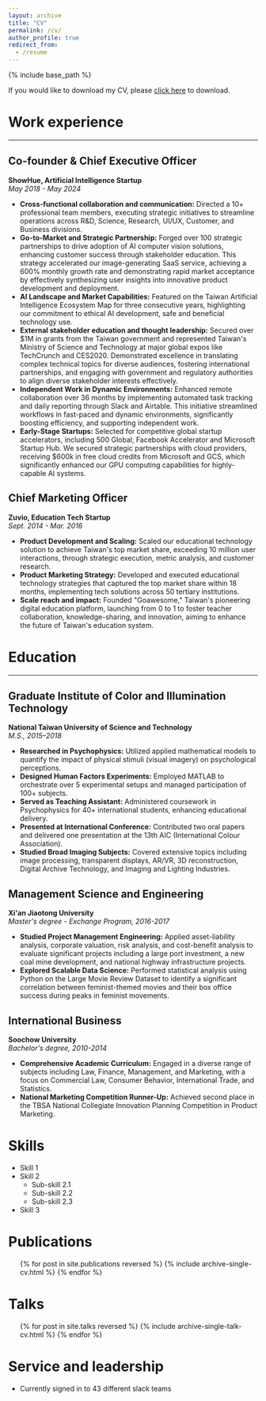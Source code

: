 ```yaml
---
layout: archive
title: "CV"
permalink: /cv/
author_profile: true
redirect_from:
  - /resume
---
```


{% include base_path %}

If you would like to download my CV, please [click here](path_to_your_cv.pdf) to download.



# Work experience
<!-- =============== -->
<hr>

## Co-founder & Chief Executive Officer
**ShowHue, Artificial Intelligence Startup**  
*May 2018 - May 2024*

- **Cross-functional collaboration and communication:** Directed a 10+ professional team members, executing strategic initiatives to streamline operations across R&D, Science, Research, UI/UX, Customer, and Business divisions.
- **Go-to-Market and Strategic Partnership:** Forged over 100 strategic partnerships to drive adoption of AI computer vision solutions, enhancing customer success through stakeholder education. This strategy accelerated our image-generating SaaS service, achieving a 600% monthly growth rate and demonstrating rapid market acceptance by effectively synthesizing user insights into innovative product development and deployment.
- **AI Landscape and Market Capabilities:** Featured on the Taiwan Artificial Intelligence Ecosystem Map for three consecutive years, highlighting our commitment to ethical AI development, safe and beneficial technology use.
- **External stakeholder education and thought leadership:** Secured over $1M in grants from the Taiwan government and represented Taiwan's Ministry of Science and Technology at major global expos like TechCrunch and CES2020. Demonstrated excellence in translating complex technical topics for diverse audiences, fostering international partnerships, and engaging with government and regulatory authorities to align diverse stakeholder interests effectively.
- **Independent Work in Dynamic Environments:** Enhanced remote collaboration over 36 months by implementing automated task tracking and daily reporting through Slack and Airtable. This initiative streamlined workflows in fast-paced and dynamic environments, significantly boosting efficiency, and supporting independent work.
- **Early-Stage Startups:** Selected for competitive global startup accelerators, including 500 Global, Facebook Accelerator and Microsoft Startup Hub. We secured strategic partnerships with cloud providers, receiving $600k in free cloud credits from Microsoft and GCS, which significantly enhanced our GPU computing capabilities for highly-capable AI systems.

## Chief Marketing Officer
**Zuvio, Education Tech Startup**  
*Sept. 2014 - Mar. 2016*

- **Product Development and Scaling:** Scaled our educational technology solution to achieve Taiwan's top market share, exceeding 10 million user interactions, through strategic execution, metric analysis, and customer research.
- **Product Marketing Strategy:** Developed and executed educational technology strategies that captured the top market share within 18 months, implementing tech solutions across 50 tertiary institutions.
- **Scale reach and impact:** Founded "Goawesome," Taiwan's pioneering digital education platform, launching from 0 to 1 to foster teacher collaboration, knowledge-sharing, and innovation, aiming to enhance the future of Taiwan's education system.

# Education
<!-- =============== -->
<hr>

## Graduate Institute of Color and Illumination Technology
**National Taiwan University of Science and Technology**  
*M.S., 2015–2018*

- **Researched in Psychophysics:** Utilized applied mathematical models to quantify the impact of physical stimuli (visual imagery) on psychological perceptions.
- **Designed Human Factors Experiments:** Employed MATLAB to orchestrate over 5 experimental setups and managed participation of 100+ subjects.
- **Served as Teaching Assistant:** Administered coursework in Psychophysics for 40+ international students, enhancing educational delivery.
- **Presented at International Conference:** Contributed two oral papers and delivered one presentation at the 13th AIC (International Colour Association).
- **Studied Broad Imaging Subjects:** Covered extensive topics including image processing, transparent displays, AR/VR, 3D reconstruction, Digital Archive Technology, and Imaging and Lighting Industries.

## Management Science and Engineering
**Xi'an Jiaotong University**  
*Master's degree - Exchange Program, 2016-2017*

- **Studied Project Management Engineering:** Applied asset-liability analysis, corporate valuation, risk analysis, and cost-benefit analysis to evaluate significant projects including a large port investment, a new coal mine development, and national highway infrastructure projects.
- **Explored Scalable Data Science:** Performed statistical analysis using Python on the Large Movie Review Dataset to identify a significant correlation between feminist-themed movies and their box office success during peaks in feminist movements.

## International Business
**Soochow University**  
*Bachelor's degree, 2010-2014*

- **Comprehensive Academic Curriculum:** Engaged in a diverse range of subjects including Law, Finance, Management, and Marketing, with a focus on Commercial Law, Consumer Behavior, International Trade, and Statistics.
- **National Marketing Competition Runner-Up:** Achieved second place in the TBSA National Collegiate Innovation Planning Competition in Product Marketing.

Skills
======
* Skill 1
* Skill 2
  * Sub-skill 2.1
  * Sub-skill 2.2
  * Sub-skill 2.3
* Skill 3

Publications
======
  <ul>{% for post in site.publications reversed %}
    {% include archive-single-cv.html %}
  {% endfor %}</ul>
  
Talks
======
  <ul>{% for post in site.talks reversed %}
    {% include archive-single-talk-cv.html  %}
  {% endfor %}</ul>
  
<!-- Teaching
======
  <ul>{% for post in site.teaching reversed %}
    {% include archive-single-cv.html %}
  {% endfor %}</ul> -->
  
Service and leadership
======
* Currently signed in to 43 different slack teams
